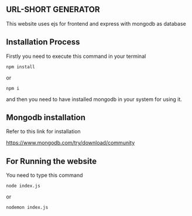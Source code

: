 ## URL-SHORT GENERATOR
This website uses ejs for frontend and express with mongodb as database
## Installation Process
Firstly you need to execute this command in your terminal
```
npm install
```
or
```
npm i
```
and then you need to have installed mongodb in your system for using it.
## Mongodb installation
 
Refer to this link for installation

https://www.mongodb.com/try/download/community

## For Running the website
You need to type this command
```
node index.js
```
or
```
nodemon index.js
```

